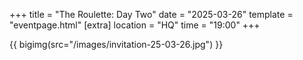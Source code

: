 +++
title = "The Roulette: Day Two"
date = "2025-03-26"
template = "eventpage.html"
[extra]
location = "HQ"
time = "19:00"
+++

{{ bigimg(src="/images/invitation-25-03-26.jpg") }}
